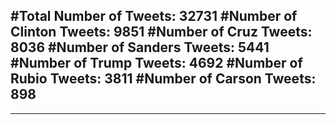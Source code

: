 #Total Number of Tweets: 32731 
#Number of Clinton Tweets: 9851
#Number of Cruz Tweets: 8036
#Number of Sanders Tweets: 5441
#Number of Trump Tweets: 4692
#Number of Rubio Tweets: 3811
#Number of Carson Tweets: 898
---
---
